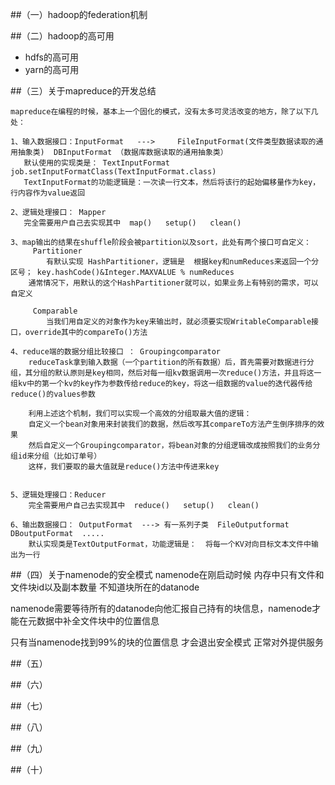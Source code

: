 ##（一）hadoop的federation机制

##（二）hadoop的高可用
* hdfs的高可用
* yarn的高可用

##（三）关于mapreduce的开发总结

	mapreduce在编程的时候，基本上一个固化的模式，没有太多可灵活改变的地方，除了以下几处：
	
	1、输入数据接口：InputFormat   --->     FileInputFormat(文件类型数据读取的通用抽象类)  DBInputFormat （数据库数据读取的通用抽象类）
	   默认使用的实现类是： TextInputFormat     job.setInputFormatClass(TextInputFormat.class)
	   TextInputFormat的功能逻辑是：一次读一行文本，然后将该行的起始偏移量作为key，行内容作为value返回
	   
	2、逻辑处理接口： Mapper  
	   完全需要用户自己去实现其中  map()   setup()   clean()   
	   
	3、map输出的结果在shuffle阶段会被partition以及sort，此处有两个接口可自定义：
	     Partitioner
			有默认实现 HashPartitioner，逻辑是  根据key和numReduces来返回一个分区号； key.hashCode()&Integer.MAXVALUE % numReduces
		通常情况下，用默认的这个HashPartitioner就可以，如果业务上有特别的需求，可以自定义
		 
		 Comparable
			当我们用自定义的对象作为key来输出时，就必须要实现WritableComparable接口，override其中的compareTo()方法
	
	4、reduce端的数据分组比较接口 ： Groupingcomparator
		reduceTask拿到输入数据（一个partition的所有数据）后，首先需要对数据进行分组，其分组的默认原则是key相同，然后对每一组kv数据调用一次reduce()方法，并且将这一组kv中的第一个kv的key作为参数传给reduce的key，将这一组数据的value的迭代器传给reduce()的values参数
		
		利用上述这个机制，我们可以实现一个高效的分组取最大值的逻辑：
		自定义一个bean对象用来封装我们的数据，然后改写其compareTo方法产生倒序排序的效果
		然后自定义一个Groupingcomparator，将bean对象的分组逻辑改成按照我们的业务分组id来分组（比如订单号）
		这样，我们要取的最大值就是reduce()方法中传进来key
		
	
	5、逻辑处理接口：Reducer
		完全需要用户自己去实现其中  reduce()   setup()   clean()   
	
	6、输出数据接口： OutputFormat  ---> 有一系列子类  FileOutputformat  DBoutputFormat  .....
		默认实现类是TextOutputFormat，功能逻辑是：  将每一个KV对向目标文本文件中输出为一行
	
##（四）关于namenode的安全模式
namenode在刚启动时候 内存中只有文件和文件块id以及副本数量
不知道块所在的datanode

namenode需要等待所有的datanode向他汇报自己持有的块信息，namenode才能在元数据中补全文件块中的位置信息

只有当namenode找到99%的块的位置信息 才会退出安全模式 正常对外提供服务

##（五）

##（六）

##（七）

##（八）

##（九）

##（十）